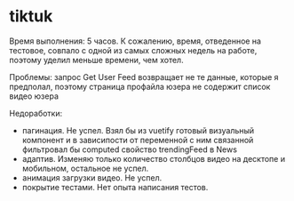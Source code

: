 # tiktuk
Время выполнения: 5 часов. К сожалению, время, отведенное на тестовое, совпало с одной из самых сложных недель на работе, поэтому уделил меньше времени, чем хотел.

Проблемы: запрос Get User Feed возвращает не те данные, которые я предполал, поэтому страница профайла юзера не содержит список видео юзера

Недоработки:
- пагинация. Не успел. Взял бы из vuetify готовый визуальный компонент и в зависипости от переменной с ним связанной фильтровал бы computed свойство trendingFeed в News
- адаптив. Изменяю только количество столбцов видео на десктопе и мобильном, остальное не успел.
- анимация загрузки видео. Не успел.
- покрытие тестами. Нет опыта написания тестов.
